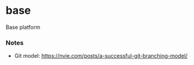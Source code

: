 # base
Base platform

### Notes
- Git model: https://nvie.com/posts/a-successful-git-branching-model/
